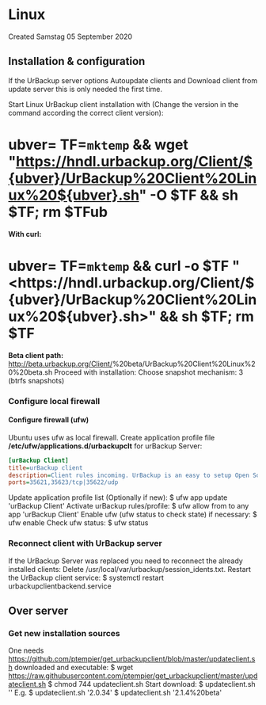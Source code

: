 # Linux
Created Samstag 05 September 2020

Installation & configuration
----------------------------

If the UrBackup server options Autoupdate clients and Download client from update server this is only needed the first time.

Start Linux UrBackup client installation with (Change the version in the command according the correct client version):
# ubver=**<ENTER VERSION>** TF=`mktemp` && wget "<https://hndl.urbackup.org/Client/${ubver}/UrBackup%20Client%20Linux%20${ubver}.sh>" -O $TF && sh $TF; rm $TFub
__With curl:__
# ubver=**<ENTER VERSION>** TF=`mktemp` && curl -o $TF "<https://hndl.urbackup.org/Client/${ubver}/UrBackup%20Client%20Linux%20${ubver}.sh>" && sh $TF; rm $TF
__Beta client path:__ <http://beta.urbackup.org/Client/><ENTER VERSION>%20beta/UrBackup%20Client%20Linux%20<ENTER VERSION>%20beta.sh
Proceed with installation: <ENTER>
Choose snapshot mechanism: 3 <ENTER> (btrfs snapshots)


### Configure local firewall

#### Configure firewall (ufw)
Ubuntu uses ufw as local firewall.
Create application profile file **/etc/ufw/applications.d/urbackupclt** for urBackup Server:
```ini
[urBackup Client]
title=urBackup client
description=Client rules incoming. UrBackup is an easy to setup Open Source client/server backup system.
ports=35621,35623/tcp|35622/udp
```

Update application profile list (Optionally if new):
$ ufw app update 'urBackup Client'
Activate urBackup rules/profile:
$ ufw allow from <IP to backup server> to any app 'urBackup Client'
Enable ufw (ufw status to check state) if necessary:
$ ufw enable
Check ufw status:
$ ufw status

### Reconnect client with UrBackup server
If the UrBackup Server was replaced you need to reconnect the already installed clients:
Delete  /usr/local/var/urbackup/session_idents.txt.
Restart the UrBackup client service:
$ systemctl restart urbackupclientbackend.service

Over server
-----------

### Get new installation sources
One needs <https://github.com/ptempier/get_urbackupclient/blob/master/updateclient.sh> downloaded and executable:
$ wget <https://raw.githubusercontent.com/ptempier/get_urbackupclient/master/updateclient.sh>
$ chmod 744 updateclient.sh
Start download:
$ updateclient.sh '<Version>' 
E.g.
$ updateclient.sh '2.0.34'
$ updateclient.sh '2.1.4%20beta'

